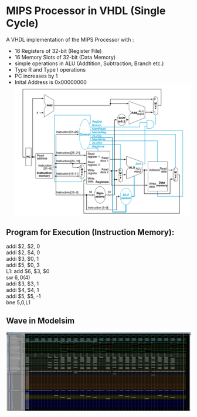 # MIPS Processor in VHDL (Single Cycle)
A VHDL implementation of the MIPS Processor with : <br>
* 16 Registers of 32-bit (Register File) <br>
* 16 Memory Slots of 32-bit (Data Memory) <br>
* simple operations in ALU (Addtition, Subtraction, Branch etc.) <br>
* Type R and Type I operations <br>
* PC increases by 1 <br>
*  Inital Address is 0x00000000 <br>
![Mips Processor](MIPS.png) <br>
## Program for Execution (Instruction Memory):
addi $2, $2, 0 <br>
addi $2, $4, 0 <br>
addi $3, $0, 1 <br>
addi $5, $0, 3 <br>
L1: add $6, $3, $0 <br>
sw $6, 0($4) <br>
addi $3, $3, 1 <br>
addi $4, $4, 1 <br>
addi $5, $5, -1 <br>
bne $5,$0,L1 <br>
## Wave in Modelsim
![Mips Wave](MIPS_WAVE.jpg) <br>
